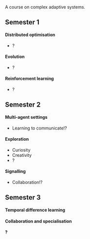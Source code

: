 A course on complex adaptive systems.

## Semester 1

#### Distributed optimisation

* ?

#### Evolution

* ?

#### Reinforcement learning

* ?

## Semester 2

#### Multi-agent settings

* Learning to communicate!?

#### Exploration

* Curiosity
* Creativity
* ?

#### Signalling

* Collaboration!?

## Semester 3

#### Temporal difference learning

#### Collaboration and specialisation

#### ?

<!--
- cryptography
- ?

-->
